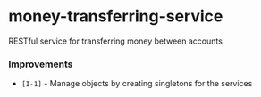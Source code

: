 # money-transferring-service
RESTful service for transferring money between accounts








### Improvements
- `[I-1]` - Manage objects by creating singletons for the services